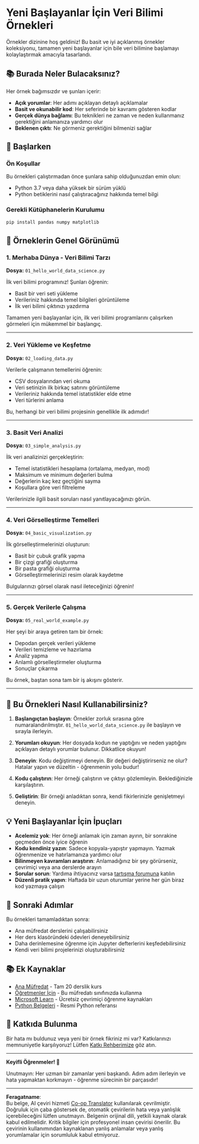 <!--
CO_OP_TRANSLATOR_METADATA:
{
  "original_hash": "9bef7fd96c8f262339933117d9b3e342",
  "translation_date": "2025-10-03T13:02:01+00:00",
  "source_file": "examples/README.md",
  "language_code": "tr"
}
-->
# Yeni Başlayanlar İçin Veri Bilimi Örnekleri

Örnekler dizinine hoş geldiniz! Bu basit ve iyi açıklanmış örnekler koleksiyonu, tamamen yeni başlayanlar için bile veri bilimine başlamayı kolaylaştırmak amacıyla tasarlandı.

## 📚 Burada Neler Bulacaksınız?

Her örnek bağımsızdır ve şunları içerir:
- **Açık yorumlar**: Her adımı açıklayan detaylı açıklamalar
- **Basit ve okunabilir kod**: Her seferinde bir kavramı gösteren kodlar
- **Gerçek dünya bağlamı**: Bu teknikleri ne zaman ve neden kullanmanız gerektiğini anlamanıza yardımcı olur
- **Beklenen çıktı**: Ne görmeniz gerektiğini bilmenizi sağlar

## 🚀 Başlarken

### Ön Koşullar
Bu örnekleri çalıştırmadan önce şunlara sahip olduğunuzdan emin olun:
- Python 3.7 veya daha yüksek bir sürüm yüklü
- Python betiklerini nasıl çalıştıracağınız hakkında temel bilgi

### Gerekli Kütüphanelerin Kurulumu
```bash
pip install pandas numpy matplotlib
```

## 📖 Örneklerin Genel Görünümü

### 1. Merhaba Dünya - Veri Bilimi Tarzı
**Dosya:** `01_hello_world_data_science.py`

İlk veri bilimi programınız! Şunları öğrenin:
- Basit bir veri seti yükleme
- Verileriniz hakkında temel bilgileri görüntüleme
- İlk veri bilimi çıktınızı yazdırma

Tamamen yeni başlayanlar için, ilk veri bilimi programlarını çalışırken görmeleri için mükemmel bir başlangıç.

---

### 2. Veri Yükleme ve Keşfetme
**Dosya:** `02_loading_data.py`

Verilerle çalışmanın temellerini öğrenin:
- CSV dosyalarından veri okuma
- Veri setinizin ilk birkaç satırını görüntüleme
- Verileriniz hakkında temel istatistikler elde etme
- Veri türlerini anlama

Bu, herhangi bir veri bilimi projesinin genellikle ilk adımıdır!

---

### 3. Basit Veri Analizi
**Dosya:** `03_simple_analysis.py`

İlk veri analizinizi gerçekleştirin:
- Temel istatistikleri hesaplama (ortalama, medyan, mod)
- Maksimum ve minimum değerleri bulma
- Değerlerin kaç kez geçtiğini sayma
- Koşullara göre veri filtreleme

Verilerinizle ilgili basit soruları nasıl yanıtlayacağınızı görün.

---

### 4. Veri Görselleştirme Temelleri
**Dosya:** `04_basic_visualization.py`

İlk görselleştirmelerinizi oluşturun:
- Basit bir çubuk grafik yapma
- Bir çizgi grafiği oluşturma
- Bir pasta grafiği oluşturma
- Görselleştirmelerinizi resim olarak kaydetme

Bulgularınızı görsel olarak nasıl ileteceğinizi öğrenin!

---

### 5. Gerçek Verilerle Çalışma
**Dosya:** `05_real_world_example.py`

Her şeyi bir araya getiren tam bir örnek:
- Depodan gerçek verileri yükleme
- Verileri temizleme ve hazırlama
- Analiz yapma
- Anlamlı görselleştirmeler oluşturma
- Sonuçlar çıkarma

Bu örnek, baştan sona tam bir iş akışını gösterir.

---

## 🎯 Bu Örnekleri Nasıl Kullanabilirsiniz?

1. **Başlangıçtan başlayın**: Örnekler zorluk sırasına göre numaralandırılmıştır. `01_hello_world_data_science.py` ile başlayın ve sırayla ilerleyin.

2. **Yorumları okuyun**: Her dosyada kodun ne yaptığını ve neden yaptığını açıklayan detaylı yorumlar bulunur. Dikkatlice okuyun!

3. **Deneyin**: Kodu değiştirmeyi deneyin. Bir değeri değiştirirseniz ne olur? Hatalar yapın ve düzeltin - öğrenmenin yolu budur!

4. **Kodu çalıştırın**: Her örneği çalıştırın ve çıktıyı gözlemleyin. Beklediğinizle karşılaştırın.

5. **Geliştirin**: Bir örneği anladıktan sonra, kendi fikirlerinizle genişletmeyi deneyin.

## 💡 Yeni Başlayanlar İçin İpuçları

- **Acelemiz yok**: Her örneği anlamak için zaman ayırın, bir sonrakine geçmeden önce iyice öğrenin
- **Kodu kendiniz yazın**: Sadece kopyala-yapıştır yapmayın. Yazmak öğrenmenize ve hatırlamanıza yardımcı olur
- **Bilinmeyen kavramları araştırın**: Anlamadığınız bir şey görürseniz, çevrimiçi veya ana derslerde arayın
- **Sorular sorun**: Yardıma ihtiyacınız varsa [tartışma forumuna](https://github.com/microsoft/Data-Science-For-Beginners/discussions) katılın
- **Düzenli pratik yapın**: Haftada bir uzun oturumlar yerine her gün biraz kod yazmaya çalışın

## 🔗 Sonraki Adımlar

Bu örnekleri tamamladıktan sonra:
- Ana müfredat derslerini çalışabilirsiniz
- Her ders klasöründeki ödevleri deneyebilirsiniz
- Daha derinlemesine öğrenme için Jupyter defterlerini keşfedebilirsiniz
- Kendi veri bilimi projelerinizi oluşturabilirsiniz

## 📚 Ek Kaynaklar

- [Ana Müfredat](../README.md) - Tam 20 derslik kurs
- [Öğretmenler İçin](../for-teachers.md) - Bu müfredatı sınıfınızda kullanma
- [Microsoft Learn](https://docs.microsoft.com/learn/) - Ücretsiz çevrimiçi öğrenme kaynakları
- [Python Belgeleri](https://docs.python.org/3/) - Resmi Python referansı

## 🤝 Katkıda Bulunma

Bir hata mı buldunuz veya yeni bir örnek fikriniz mi var? Katkılarınızı memnuniyetle karşılıyoruz! Lütfen [Katkı Rehberimize](../CONTRIBUTING.md) göz atın.

---

**Keyifli Öğrenmeler! 🎉**

Unutmayın: Her uzman bir zamanlar yeni başkandı. Adım adım ilerleyin ve hata yapmaktan korkmayın - öğrenme sürecinin bir parçasıdır!

---

**Feragatname**:  
Bu belge, AI çeviri hizmeti [Co-op Translator](https://github.com/Azure/co-op-translator) kullanılarak çevrilmiştir. Doğruluk için çaba göstersek de, otomatik çevirilerin hata veya yanlışlık içerebileceğini lütfen unutmayın. Belgenin orijinal dili, yetkili kaynak olarak kabul edilmelidir. Kritik bilgiler için profesyonel insan çevirisi önerilir. Bu çevirinin kullanımından kaynaklanan yanlış anlamalar veya yanlış yorumlamalar için sorumluluk kabul etmiyoruz.